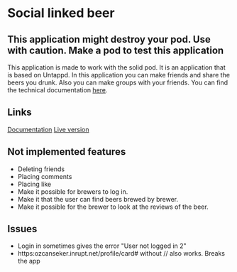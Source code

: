 # Social linked beer

## This application might destroy your pod. Use with caution. Make a pod to test this application


This application is made to work with the solid pod. It is an application that is based on Untappd. 
In this application you can make friends and share the beers you drunk. Also you can make groups with your friends. You can find the technical documentation [here](./docs/Technical%20documentation.md).

## Links
[Documentation](docs) 
[Live version](https://ozcanseker.github.io/Social-linked-beer)

## Not implemented features
- Deleting friends
- Placing comments
- Placing like
- Make it possible for brewers to log in.
- Make it that the user can find beers brewed by brewer.
- Make it possible for the brewer to look at the reviews of the beer.

## Issues
 - Login in sometimes gives the error "User not logged in 2"
 - https:ozcanseker.inrupt.net/profile/card# without // also works. Breaks the app
